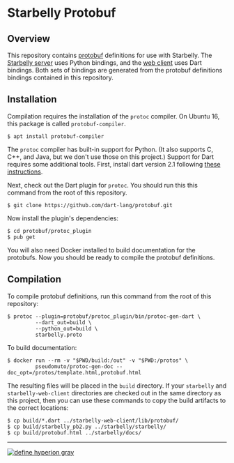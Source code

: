 # Starbelly Protobuf

## Overview

This repository contains
[protobuf](https://developers.google.com/protocol-buffers/) definitions for use
with Starbelly. The [Starbelly
server](https://github.com/hyperiongray/starbelly) uses Python
bindings, and the [web
client](https://github.com/hyperiongray/starbelly-web-client) uses Dart
bindings. Both sets of bindings are generated from the protobuf definitions
bindings contained in this repository.

## Installation

Compilation requires the installation of the `protoc` compiler. On Ubuntu 16,
this package is called `protobuf-compiler`.

    $ apt install protobuf-compiler

The `protoc` compiler has built-in support for Python. (It also supports C, C++,
and Java, but we don't use those on this project.) Support for Dart requires
some additional tools. First, install dart version 2.1 following [these
instructions](https://www.dartlang.org/tools/sdk).

Next, check out the Dart plugin for `protoc`. You should run this this command
from the root of this repository.

    $ git clone https://github.com/dart-lang/protobuf.git

Now install the plugin's dependencies:

    $ cd protobuf/protoc_plugin
    $ pub get

You will also need Docker installed to build documentation for the protobufs.
Now you should be ready to compile the protobuf definitions.

## Compilation

To compile protobuf definitions, run this command from the root of this
repository:

    $ protoc --plugin=protobuf/protoc_plugin/bin/protoc-gen-dart \
             --dart_out=build \
             --python_out=build \
             starbelly.proto

To build documentation:

    $ docker run --rm -v "$PWD/build:/out" -v "$PWD:/protos" \
             pseudomuto/protoc-gen-doc --doc_opt=/protos/template.html,protobuf.html

The resulting files will be placed in the `build` directory. If your
`starbelly` and `starbelly-web-client` directories are checked out in the same
directory as this project, then you can use these commands to copy the build
artifacts to the correct locations:

    $ cp build/*.dart ../starbelly-web-client/lib/protobuf/
    $ cp build/starbelly_pb2.py ../starbelly/starbelly/
    $ cp build/protobuf.html ../starbelly/docs/

---

[![define hyperion gray](https://hyperiongray.s3.amazonaws.com/define-hg.svg)](https://www.hyperiongray.com/?pk_campaign=github&pk_kwd=starbelly-protobuf "Hyperion Gray")
